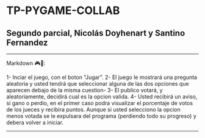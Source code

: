 # TP-PYGAME-COLLAB
## Segundo parcial, Nicolás Doyhenart y Santino Fernandez

---------------------------------------------------------

Markdown 🎮🎯:

1- Inciar el juego, con el boton "Jugar".
2- El juego le mostrará una pregunta aleatoria y usted tendrá que seleccionar alguna de las dos opciones que aparecen debajo de la misma cuestion-
3- El publico votará, y aleatoriamente, decidirá cual es la opcion valida.
4- Usted recibirá un aviso, si gano o perdio, en el primer caso podra visualizar el porcentaje de votos de los jueces y recibira puntos. Aunque si usted selecciono la opcion menos votada se le expulsara del programa (perdiendo todo su progreso) y debera volver a iniciar.

---------------------------------------------------------
